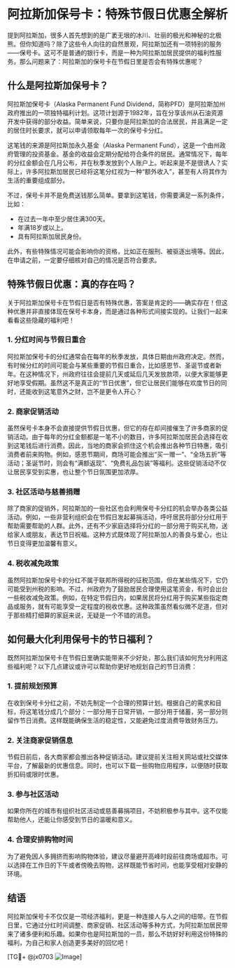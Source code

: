 # 阿拉斯加保号卡：特殊节假日优惠全解析

提到阿拉斯加，很多人首先想到的是广袤无垠的冰川、壮丽的极光和神秘的北极熊。但你知道吗？除了这些令人向往的自然景观，阿拉斯加还有一项特别的服务——保号卡。这可不是普通的银行卡，而是一种为阿拉斯加居民提供的福利性服务。那么问题来了：阿拉斯加的保号卡在节假日里是否会有特殊优惠呢？

## 什么是阿拉斯加保号卡？

阿拉斯加保号卡（Alaska Permanent Fund Dividend，简称PFD）是阿拉斯加州政府推出的一项独特福利计划。这项计划源于1982年，旨在分享该州从石油资源开发中获得的部分收益。简单来说，只要你是阿拉斯加的合法居民，并且满足一定的居住时长要求，就可以申请领取每年一次的保号卡分红。

这笔钱的来源是阿拉斯加永久基金（Alaska Permanent Fund），这是一个由州政府管理的投资基金。基金的收益会定期分配给符合条件的居民。通常情况下，每年的分红金额会在几月公布，并在秋季发放到个人账户上。听起来是不是很诱人？实际上，许多阿拉斯加居民已经将这笔分红视为一种“额外收入”，甚至有人将其作为生活的重要组成部分。

不过，保号卡并不是免费送钱那么简单。要拿到这笔钱，你需要满足一系列条件，比如：

- 在过去一年中至少居住满300天。
- 年满18岁或以上。
- 具有阿拉斯加居民身份。

此外，有些特殊情况可能会影响你的资格，比如正在服刑、被驱逐出境等。因此，在申请之前，一定要仔细核对自己的情况是否符合要求。

## 特殊节假日优惠：真的存在吗？

关于阿拉斯加保号卡在节假日是否有特殊优惠，答案是肯定的——确实存在！但这种优惠并非直接体现在保号卡本身，而是通过各种形式间接实现的。让我们一起来看看这些隐藏的福利吧！

### 1. 分红时间与节假日重合

阿拉斯加保号卡的分红通常会在每年的秋季发放，具体日期由州政府决定。然而，有时候分红的时间可能会与某些重要的节假日重合，比如感恩节、圣诞节或者新年。在这种情况下，州政府往往会提前几天或延后几天发放款项，以便大家能够更好地享受假期。虽然这不是真正的“节日优惠”，但它让居民们能够在欢度节日的同时，还能收到这笔意外之财，岂不是更令人开心？

### 2. 商家促销活动

虽然保号卡本身不会直接提供节假日优惠，但它的存在却间接催生了许多商家的促销活动。由于每年的分红金额都是一笔不小的数目，许多阿拉斯加居民会选择在收到这笔钱后进行消费。因此，当地的商家会抓住这个机会推出各种节日特惠，吸引消费者前来购物。例如，感恩节期间，商场可能会推出“买一赠一”、“全场五折”等活动；圣诞节时，则会有“满额返现”、“免费礼品包装”等福利。这些促销活动不仅让居民享受到实惠，也让整个节日氛围更加浓厚。

### 3. 社区活动与慈善捐赠

除了商家的促销外，阿拉斯加的一些社区也会利用保号卡分红的机会举办各类公益活动。例如，一些非营利组织会在节假日发起募捐活动，呼吁居民将部分分红用于帮助需要帮助的人群。此外，还有不少家庭选择将分红的一部分用于购买礼物，送给家人或朋友，表达节日祝福。这种方式既体现了阿拉斯加人的善良与爱心，也让节日变得更加温馨有意义。

### 4. 税收减免政策

虽然阿拉斯加保号卡的分红不属于联邦所得税的征税范围，但在某些情况下，它仍可能受到州税的影响。不过，州政府为了鼓励居民合理使用这笔资金，有时会出台一些税收减免政策。例如，在特定节假日内，如果居民将分红用于购买某些指定商品或服务，就有可能享受一定程度的税收优惠。这种政策虽然看似微不足道，但对于那些精打细算的家庭来说，无疑是一个不错的消息。

## 如何最大化利用保号卡的节日福利？

既然阿拉斯加保号卡在节假日里确实能带来不少好处，那么我们该如何充分利用这些福利呢？以下几点建议或许可以帮助你更好地规划自己的节日消费：

### 1. 提前规划预算

在收到保号卡分红之前，不妨先制定一个合理的预算计划。根据自己的需求和目标，将这笔钱分成几个部分：一部分用于日常开销，一部分用于储蓄，另一部分则留作节日消费。这样既能确保生活的稳定性，又能避免过度消费导致财务压力。

### 2. 关注商家促销信息

节假日前后，各大商家都会推出各种促销活动。建议提前关注相关网站或社交媒体平台，了解最新的优惠信息。同时，也可以下载一些购物应用程序，以便随时获取折扣码或限时优惠。

### 3. 参与社区活动

如果你所在的城市有组织社区活动或慈善募捐项目，不妨积极参与其中。这不仅能帮助他人，还能让你感受到节日的温暖和意义。

### 4. 合理安排购物时间

为了避免因人多拥挤而影响购物体验，建议尽量避开高峰时段前往商场或超市。可以选择在工作日的下午或者傍晚去购物，这样既能节省时间，也能享受相对安静的环境。

## 结语

阿拉斯加保号卡不仅仅是一项经济福利，更是一种连接人与人之间的纽带。在节假日里，它通过分红时间调整、商家促销、社区活动等多种方式，为阿拉斯加居民带来了诸多便利和乐趣。如果你也是阿拉斯加的一员，那么不妨好好利用这份特殊的福利，为自己和家人创造更多美好的回忆吧！

[TG💪+ @jx0703 ![Image](https://github.com/user-attachments/assets/dbca1d08-cadb-493c-b0ec-ad6f7a83f270)]